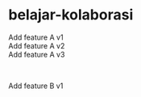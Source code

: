 # belajar-kolaborasi

Add feature A v1 <br>
Add feature A v2 <br>
Add feature A v3 <br>

<br>

Add feature B v1 <br>
